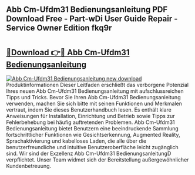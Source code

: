 ## Abb Cm-Ufdm31 Bedienungsanleitung PDF Download Free - Part-wDi User Guide Repair - Service Owner Edition fkq9r

# <h2><a href="http://df2kst.blite.top/?on=Abb+Cm-Ufdm31+Bedienungsanleitung">🔗Download 👉🔴 Abb Cm-Ufdm31 Bedienungsanleitung</a></h2>

[![Abb Cm-Ufdm31 Bedienungsanleitung new download](https://i.imgur.com/lujVjoI.png)](http://df2kst.blite.top/?on=Abb+Cm-Ufdm31+Bedienungsanleitung)
Produktinformationen Dieser Leitfaden erschließt das verborgene Potenzial Ihres neuen Abb Cm-Ufdm31 Bedienungsanleitung mit aufschlussreichen Tipps und Tricks. Bevor Sie Ihren Abb Cm-Ufdm31 Bedienungsanleitung verwenden, machen Sie sich bitte mit seinen Funktionen und Merkmalen vertraut, indem Sie dieses Benutzerhandbuch lesen. Es enthält klare Anweisungen für Installation, Einrichtung und Betrieb sowie Tipps zur Fehlerbehebung bei häufig auftretenden Problemen. Abb Cm-Ufdm31 Bedienungsanleitung bietet Benutzern eine beeindruckende Sammlung fortschrittlicher Funktionen wie Gesichtserkennung, Augmented Reality, Sprachaktivierung und kabelloses Laden, die alle über die benutzerfreundliche und intuitive Benutzeroberfläche leicht zugänglich sind. Wir sind der Exzellenz Abb Cm-Ufdm31 BedienungsanleitungD verpflichtet. Unser Team widmet sich der Bereitstellung außergewöhnlicher Kundenbetreuung.
